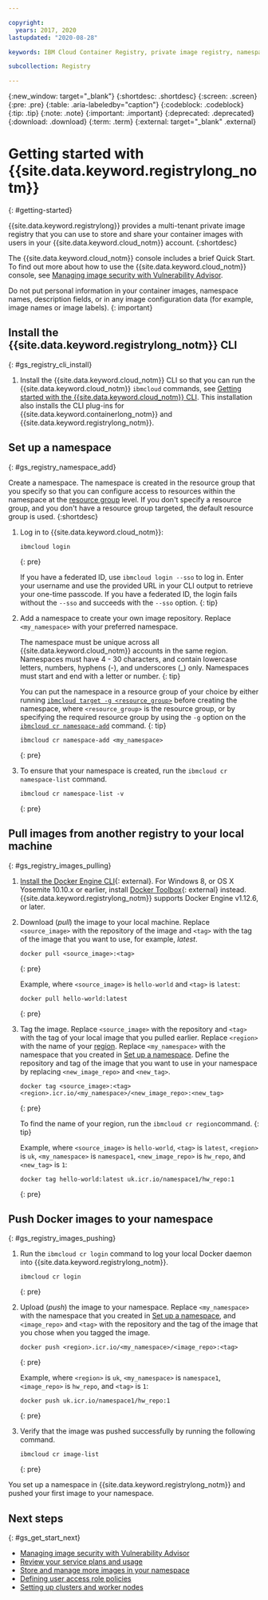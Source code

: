 ```yaml
---

copyright:
  years: 2017, 2020
lastupdated: "2020-08-28"

keywords: IBM Cloud Container Registry, private image registry, namespaces, image security, cli, namespaces, tutorial, Docker, images, registry

subcollection: Registry

---
```


{:new_window: target="_blank"}
{:shortdesc: .shortdesc}
{:screen: .screen}
{:pre: .pre}
{:table: .aria-labeledby="caption"}
{:codeblock: .codeblock}
{:tip: .tip}
{:note: .note}
{:important: .important}
{:deprecated: .deprecated}
{:download: .download}
{:term: .term}
{:external: target="_blank" .external}

# Getting started with {{site.data.keyword.registrylong_notm}}
{: #getting-started}

{{site.data.keyword.registrylong}} provides a multi-tenant private image registry that you can use to store and share your container images with users in your {{site.data.keyword.cloud_notm}} account.
{:shortdesc}

The {{site.data.keyword.cloud_notm}} console includes a brief Quick Start. To find out more about how to use the {{site.data.keyword.cloud_notm}} console, see [Managing image security with Vulnerability Advisor](/docs/Registry?topic=va-va_index).

Do not put personal information in your container images, namespace names, description fields, or in any image configuration data (for example, image names or image labels).
{: important}

## Install the {{site.data.keyword.registrylong_notm}} CLI
{: #gs_registry_cli_install}

1. Install the {{site.data.keyword.cloud_notm}} CLI so that you can run the {{site.data.keyword.cloud_notm}} `ibmcloud` commands, see [Getting started with the {{site.data.keyword.cloud_notm}} CLI](/docs/cli?topic=cli-getting-started). This installation also installs the CLI plug-ins for {{site.data.keyword.containerlong_notm}} and {{site.data.keyword.registrylong_notm}}.

## Set up a namespace
{: #gs_registry_namespace_add}

Create a namespace. The namespace is created in the resource group that you specify so that you can configure access to resources within the namespace at the [resource group](/docs/account?topic=account-rgs) level. If you don't specify a resource group, and you don't have a resource group targeted, the default resource group is used.
{:shortdesc}

1. Log in to {{site.data.keyword.cloud_notm}}:

   ```
   ibmcloud login
   ```
   {: pre}

   If you have a federated ID, use `ibmcloud login --sso` to log in. Enter your username and use the provided URL in your CLI output to retrieve your one-time passcode. If you have a federated ID, the login fails without the `--sso` and succeeds with the `--sso` option.
   {: tip}

2. Add a namespace to create your own image repository. Replace `<my_namespace>` with your preferred namespace.

   The namespace must be unique across all {{site.data.keyword.cloud_notm}} accounts in the same region. Namespaces must have 4 - 30 characters, and contain lowercase letters, numbers, hyphens (-), and underscores (_) only. Namespaces must start and end with a letter or number.
   {: tip}

   You can put the namespace in a resource group of your choice by either running [`ibmcloud target -g <resource_group>`](/docs/cli?topic=cli-ibmcloud_cli#ibmcloud_target) before creating the namespace, where `<resource_group>` is the resource group, or by specifying the required resource group by using the `-g` option on the [`ibmcloud cr namespace-add`](/docs/Registry?topic=container-registry-cli-plugin-containerregcli#bx_cr_namespace_add) command.
   {: tip}

   ```
   ibmcloud cr namespace-add <my_namespace>
   ```
   {: pre}

3. To ensure that your namespace is created, run the `ibmcloud cr namespace-list` command.

   ```
   ibmcloud cr namespace-list -v
   ```
   {: pre}

## Pull images from another registry to your local machine
{: #gs_registry_images_pulling}

1. [Install the Docker Engine CLI](https://www.docker.com/products/container-runtime#/download){: external}. For Windows 8, or OS X Yosemite 10.10.x or earlier, install [Docker Toolbox](https://docs.docker.com/toolbox/){: external} instead. {{site.data.keyword.registrylong_notm}} supports Docker Engine v1.12.6, or later.

2. Download (_pull_) the image to your local machine. Replace `<source_image>` with the repository of the image and `<tag>` with the tag of the image that you want to use, for example, _latest_.

   ```
   docker pull <source_image>:<tag>
   ```
   {: pre}

   Example, where `<source_image>` is `hello-world` and `<tag>` is `latest`:

   ```
   docker pull hello-world:latest
   ```
   {: pre}

3. Tag the image. Replace `<source_image>` with the repository and `<tag>` with the tag of your local image that you pulled earlier. Replace `<region>` with the name of your [region](/docs/Registry?topic=Registry-registry_overview#registry_regions). Replace `<my_namespace>` with the namespace that you created in [Set up a namespace](#gs_registry_namespace_add). Define the repository and tag of the image that you want to use in your namespace by replacing `<new_image_repo>` and `<new_tag>`.

   ```
   docker tag <source_image>:<tag> <region>.icr.io/<my_namespace>/<new_image_repo>:<new_tag>
   ```
   {: pre}

   To find the name of your region, run the `ibmcloud cr region`command.
   {: tip}

   Example, where `<source_image>` is `hello-world`, `<tag>` is `latest`, `<region>` is `uk`, `<my_namespace>` is `namespace1`, `<new_image_repo>` is `hw_repo`, and `<new_tag>` is `1`:

   ```
   docker tag hello-world:latest uk.icr.io/namespace1/hw_repo:1
   ```
   {: pre}

## Push Docker images to your namespace
{: #gs_registry_images_pushing}

1. Run the `ibmcloud cr login` command to log your local Docker daemon into {{site.data.keyword.registrylong_notm}}.

   ```
   ibmcloud cr login
   ```
   {: pre}

2. Upload (_push_) the image to your namespace. Replace `<my_namespace>` with the namespace that you created in [Set up a namespace](#gs_registry_namespace_add), and `<image_repo>` and `<tag>` with the repository and the tag of the image that you chose when you tagged the image.

   ```
   docker push <region>.icr.io/<my_namespace>/<image_repo>:<tag>
   ```
   {: pre}
   
   Example, where `<region>` is `uk`, `<my_namespace>` is `namespace1`, `<image_repo>` is `hw_repo`, and `<tag>` is `1`:

   ```
   docker push uk.icr.io/namespace1/hw_repo:1
   ```
   {: pre}

3. Verify that the image was pushed successfully by running the following command.

   ```
   ibmcloud cr image-list
   ```
   {: pre}

You set up a namespace in {{site.data.keyword.registrylong_notm}} and pushed your first image to your namespace.

## Next steps
{: #gs_get_start_next}

- [Managing image security with Vulnerability Advisor](/docs/Registry?topic=va-va_index)
- [Review your service plans and usage](/docs/Registry?topic=Registry-registry_overview#registry_plans)
- [Store and manage more images in your namespace](/docs/Registry?topic=Registry-registry_images_)
- [Defining user access role policies](/docs/Registry?topic=Registry-user#user)
- [Setting up clusters and worker nodes](/docs/containers?topic=containers-clusters#clusters)
